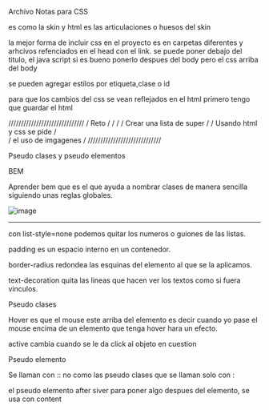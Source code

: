 Archivo Notas para CSS

es como la skin y html es las articulaciones o huesos del skin

la mejor forma de incluir css en el proyecto es en carpetas diferentes y arhcivos refenciados en el head con el link. se puede poner debajo del titulo, el java script si es bueno ponerlo despues del body pero el css arriba del body


se pueden agregar estilos por etiqueta,clase o id

para que los cambios del css se vean reflejados en el html primero tengo que guardar el html

//////////////////////////////
/           Reto            /
/                           /
/ Crear una lista de super  /
/ Usando html y css se pide /  
/ el uso de imgagenes       /
/////////////////////////////

Pseudo clases y pseudo elementos

BEM

Aprender bem que es el que ayuda a nombrar clases de manera sencilla siguiendo unas reglas globales.

![image](https://user-images.githubusercontent.com/101487602/159143700-c77873c2-bec7-4bb8-aca3-a700d8930438.png)

-------------------------------------------------------------------------------------------------------------
con list-style=none podemos quitar los numeros o guiones de las listas.

padding es un espacio interno en un contenedor.

border-radius redondea las esquinas del elemento al que se la aplicamos.

text-decoration quita las lineas que hacen ver los textos como si fuera vinculos.

Pseudo clases

Hover es que el mouse este arriba del elemento es decir cuando yo pase el mouse encima de un elemento que tenga hover hara un efecto.

active cambia cuando se le da click al objeto en cuestion

Pseudo elemento

Se llaman con :: no como las pseudo clases que se llaman solo con :

el pseudo elemento after siver para poner algo despues del elemento, se usa con content
